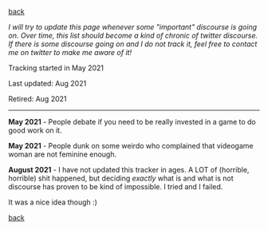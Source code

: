 [back](thinking)

*I will try to update this page whenever some "important" discourse is going on. Over time, this list should become a kind of chronic of twitter discourse.
If there is some discourse going on and I do not track it, feel free to contact me on twitter to make me aware of it!*

Tracking started in May 2021 

Last updated: Aug 2021

Retired: Aug 2021

-----------

**May 2021** - People debate if you need to be really invested in a game to do good work on it.

**May 2021** - People dunk on some weirdo who complained that videogame woman are not feminine enough.

**August 2021** - I have not updated this tracker in ages. A LOT of (horrible, horrible) shit happened, but deciding *exactly* what is and what is not discourse has proven to be kind of impossible. I tried and I failed.

It was a nice idea though :)

[back](thinking)
